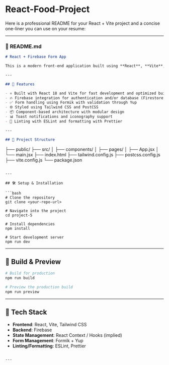 # React-Food-Project
Here is a professional README for your React + Vite project and a concise one-liner you can use on your resume:

---

### 📄 **README.md**

```markdown
# React + Firebase Form App

This is a modern front-end application built using **React**, **Vite**, and **Tailwind CSS**, integrated with **Firebase** for backend services. The app utilizes **Formik** and **Yup** for form handling and validation, and implements responsive UI components with **React Icons** and **React Toastify** for enhanced user experience.

---

## 🚀 Features

- ⚛️ Built with React 18 and Vite for fast development and optimized builds
- 🔥 Firebase integration for authentication and/or database (Firestore)
- ✅ Form handling using Formik with validation through Yup
- 🌐 Styled using Tailwind CSS and PostCSS
- 📦 Component-based architecture with modular design
- 📊 Toast notifications and iconography support
- 🧪 Linting with ESLint and formatting with Prettier

---

## 📁 Project Structure

```

├── public/
├── src/
│   ├── components/
│   ├── pages/
│   ├── App.jsx
│   └── main.jsx
├── index.html
├── tailwind.config.js
├── postcss.config.js
├── vite.config.js
└── package.json

````

---

## 🛠️ Setup & Installation

```bash
# Clone the repository
git clone <your-repo-url>

# Navigate into the project
cd project-5

# Install dependencies
npm install

# Start development server
npm run dev
````

---

## 🧪 Build & Preview

```bash
# Build for production
npm run build

# Preview the production build
npm run preview
```

---

## 🧰 Tech Stack

* **Frontend**: React, Vite, Tailwind CSS
* **Backend**: Firebase
* **State Management**: React Context / Hooks (implied)
* **Form Management**: Formik + Yup
* **Linting/Formatting**: ESLint, Prettier

```

---


```
